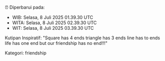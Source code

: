 ⏰ Diperbarui pada:
- WIB: Selasa, 8 Juli 2025 01.39.30 UTC
- WITA: Selasa, 8 Juli 2025 02.39.30 UTC
- WIT: Selasa, 8 Juli 2025 03.39.30 UTC

Kutipan Inspiratif:
"Square has 4 ends triangle has 3 ends line has to ends life has one end but our friendship has no end!!!"


Kategori: friendship

